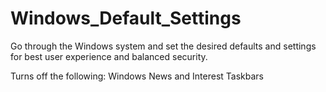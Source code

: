# Windows_Default_Settings
Go through the Windows system and set the desired defaults and settings for best user experience and balanced security.

Turns off the following:
  Windows News and Interest Taskbars
